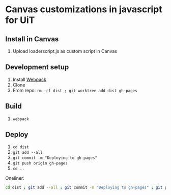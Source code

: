 # Canvas customizations in javascript for UiT

## Install in Canvas
1. Upload loaderscript.js as custom script in Canvas

## Development setup
1. Install [Webpack](https://webpack.js.org/guides/getting-started/)
2. Clone
3. From repo: `rm -rf dist ; git worktree add dist gh-pages`

## Build

1. `webpack`

## Deploy

1. `cd dist`
2. `git add --all`
3. `git commit -m "Deploying to gh-pages"`
4. `git push origin gh-pages`
5. `cd ..`

Oneliner:
```bash
cd dist ; git add --all ; git commit -m "Deploying to gh-pages" ; git push origin gh-pages ; cd ..
```

